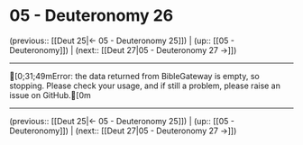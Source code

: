 # 05 - Deuteronomy 26

(previous:: [[Deut 25|← 05 - Deuteronomy 25]]) | (up:: [[05 - Deuteronomy]]) | (next:: [[Deut 27|05 - Deuteronomy 27 →]])

***
[0;31;49mError: the data returned from BibleGateway is empty, so stopping. Please check your usage, and if still a problem, please raise an issue on GitHub.[0m

***

(previous:: [[Deut 25|← 05 - Deuteronomy 25]]) | (up:: [[05 - Deuteronomy]]) | (next:: [[Deut 27|05 - Deuteronomy 27 →]])
